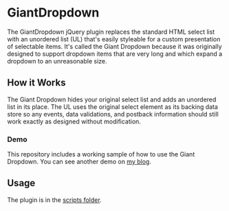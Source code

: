 GiantDropdown
=============

The GiantDropdown jQuery plugin replaces the standard HTML select list with an unordered list (UL)
that's easily styleable for a custom presentation of selectable items.  It's called the Giant
Dropdown because it was originally designed to support dropdown items that are very long and
which expand a dropdown to an unreasonable size.


How it Works
------------

The Giant Dropdown hides your original select list and adds an unordered list in its place.  The
UL uses the original select element as its backing data store so any events, data validations,
and postback information should still work exactly as designed without modification.

### Demo
This repository includes a working sample of how to use the Giant Dropdown.  You can see another
demo on [my blog](http://dpatrickcaldwell.blogspot.com/2011/06/giantdropdown-jquery-plugin-for-styling.html).


Usage
-----

The plugin is in the [scripts folder](https://github.com/tncbbthositg/GiantDropdown/tree/master/scripts).